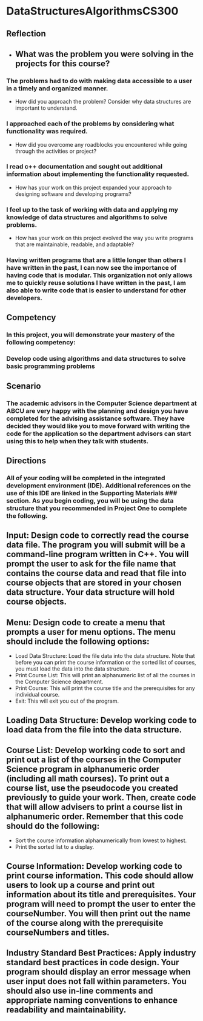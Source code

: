 # DataStructuresAlgorithmsCS300
## Reflection
* ## What was the problem you were solving in the projects for this course?
### The problems had to do with making data accessible to a user in a timely and organized manner.
* How did you approach the problem? Consider why data structures are important to understand.
### I approached each of the problems by considering what functionality was required.
* How did you overcome any roadblocks you encountered while going through the activities or project?
### I read c++ documentation and sought out additional information about implementing the functionality requested.
* How has your work on this project expanded your approach to designing software and developing programs?
### I feel up to the task of working with data and applying my knowledge of data structures and algorithms to solve problems.
* How has your work on this project evolved the way you write programs that are maintainable, readable, and adaptable?
### Having written programs that are a little longer than others I have written in the past, I can now see the importance of having code that is modular. This organization not only allows me to quickly reuse solutions I have written in the past, I am also able to write code that is easier to understand for other developers.
## Competency
### In this project, you will demonstrate your mastery of the following competency:  
### Develop code using algorithms and data structures to solve basic programming problems 
## Scenario
### The academic advisors in the Computer Science department at ABCU are very happy with the planning and design you have completed for the advising assistance software. They have decided they would like you to move forward with writing the code for the application so the department advisors can start using this to help when they talk with students.
## Directions 
### All of your coding will be completed in the integrated development environment (IDE). Additional references on the use of this IDE are linked in the Supporting Materials ### section. As you begin coding, you will be using the data structure that you recommended in Project One to complete the following.  
## Input: Design code to correctly read the course data file. The program you will submit will be a command-line program written in C++. You will prompt the user to ask for the file name that contains the course data and read that file into course objects that are stored in your chosen data structure. Your data structure will hold course objects. 
## Menu: Design code to create a menu that prompts a user for menu options. The menu should include the following options: 
* Load Data Structure: Load the file data into the data structure. Note that before you can print the course information or the sorted list of courses, you must load the data into the data structure. 
* Print Course List: This will print an alphanumeric list of all the courses in the Computer Science department. 
* Print Course: This will print the course title and the prerequisites for any individual course. 
* Exit: This will exit you out of the program. 
## Loading Data Structure: Develop working code to load data from the file into the data structure. 
## Course List: Develop working code to sort and print out a list of the courses in the Computer Science program in alphanumeric order (including all math courses). To print out a course list, use the pseudocode you created previously to guide your work. Then, create code that will allow advisers to print a course list in alphanumeric order. Remember that this code should do the following: 
* Sort the course information alphanumerically from lowest to highest. 
* Print the sorted list to a display. 
## Course Information: Develop working code to print course information. This code should allow users to look up a course and print out information about its title and prerequisites. Your program will need to prompt the user to enter the courseNumber. You will then print out the name of the course along with the prerequisite courseNumbers and titles.  
## Industry Standard Best Practices: Apply industry standard best practices in code design. Your program should display an error message when user input does not fall within parameters. You should also use in-line comments and appropriate naming conventions to enhance readability and maintainability.


